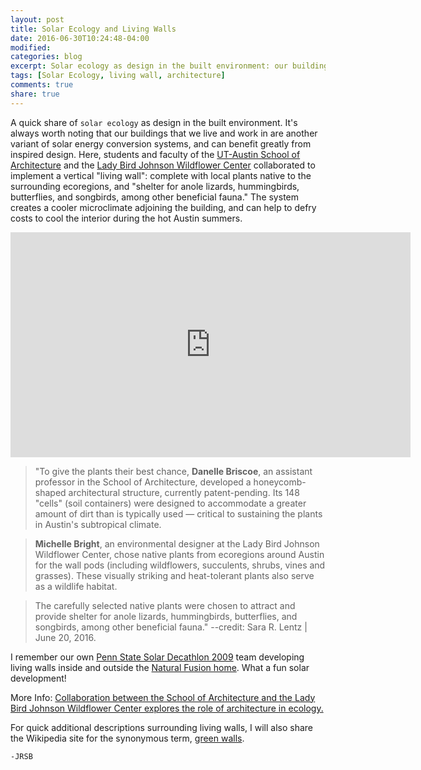 ```yaml
---
layout: post
title: Solar Ecology and Living Walls
date: 2016-06-30T10:24:48-04:00
modified:
categories: blog
excerpt: Solar ecology as design in the built environment: our buildings are another variant of solar energy conversion systems, and can benefit greatly from inspired design. 
tags: [Solar Ecology, living wall, architecture]
comments: true
share: true
---
```


A quick share of `solar ecology` as design in the built environment. It's always worth noting that our buildings that we live and work in are another variant of solar energy conversion systems, and can benefit greatly from inspired design. Here, students and faculty of the [UT-Austin School of Architecture](http://soa.utexas.edu/) and the [Lady Bird Johnson Wildflower Center](http://www.wildflower.org/) collaborated to implement a vertical "living wall": complete with local plants native to the surrounding ecoregions, and "shelter for anole lizards, hummingbirds, butterflies, and songbirds, among other beneficial fauna." The system creates a cooler microclimate adjoining the building, and can help to defry costs to cool the interior during the hot Austin summers.

<iframe src="https://player.vimeo.com/video/171415202" width="640" height="360" frameborder="0" webkitallowfullscreen mozallowfullscreen allowfullscreen></iframe>



> "To give the plants their best chance, **Danelle Briscoe**, an assistant professor in the School of Architecture, developed a honeycomb-shaped architectural structure, currently patent-pending. Its 148 "cells" (soil containers) were designed to accommodate a greater amount of dirt than is typically used — critical to sustaining the plants in Austin's subtropical climate.

> **Michelle Bright**, an environmental designer at the Lady Bird Johnson Wildflower Center, chose native plants from ecoregions around Austin for the wall pods (including wildflowers, succulents, shrubs, vines and grasses). These visually striking and heat-tolerant plants also serve as a wildlife habitat.

> The carefully selected native plants were chosen to attract and provide shelter for anole lizards, hummingbirds, butterflies, and songbirds, among other beneficial fauna."  --credit: Sara R. Lentz | June 20, 2016. 

I remember our own [Penn State Solar Decathlon 2009](http://www.solardecathlon.gov/past/2009/team_penn.html) team developing living walls inside and outside the [Natural Fusion home](http://inhabitat.com/natural-fusion-penn-states-solar-decathlon-house/). What a fun solar development! 

More Info: [Collaboration between the School of Architecture and the Lady Bird Johnson Wildflower Center explores the role of architecture in ecology.](http://news.utexas.edu/2016/06/20/campus-installs-first-living-wall?utm_source=facebook&utm_medium=referral&utm_campaign=UTAustinSocial) 

For quick additional descriptions surrounding living walls, I will also share the Wikipedia site for the synonymous term, [green walls](https://en.wikipedia.org/wiki/Green_wall).

`-JRSB`